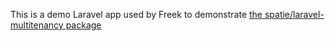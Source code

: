 This is a demo Laravel app used by Freek to demonstrate [the spatie/laravel-multitenancy package](spatie.be/docs/laravel-multitenancy)
